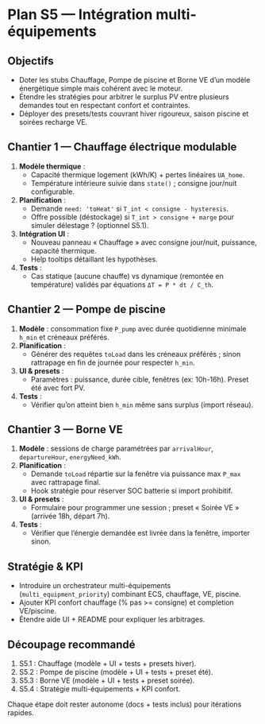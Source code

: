 # Plan S5 — Intégration multi-équipements

## Objectifs
- Doter les stubs Chauffage, Pompe de piscine et Borne VE d’un modèle énergétique simple mais cohérent avec le moteur.
- Étendre les stratégies pour arbitrer le surplus PV entre plusieurs demandes tout en respectant confort et contraintes.
- Déployer des presets/tests couvrant hiver rigoureux, saison piscine et soirées recharge VE.

## Chantier 1 — Chauffage électrique modulable
1. **Modèle thermique** :
   - Capacité thermique logement (kWh/K) + pertes linéaires `UA_home`.
   - Température intérieure suivie dans `state()` ; consigne jour/nuit configurable.
2. **Planification** :
   - Demande `need: 'toHeat'` si `T_int < consigne - hysteresis`.
   - Offre possible (déstockage) si `T_int > consigne + marge` pour simuler délestage ? (optionnel S5.1).
3. **Intégration UI** :
   - Nouveau panneau « Chauffage » avec consigne jour/nuit, puissance, capacité thermique.
   - Help tooltips détaillant les hypothèses.
4. **Tests** :
   - Cas statique (aucune chauffe) vs dynamique (remontée en température) validés par équations `ΔT = P * dt / C_th`.

## Chantier 2 — Pompe de piscine
1. **Modèle** : consommation fixe `P_pump` avec durée quotidienne minimale `h_min` et créneaux préférés.
2. **Planification** :
   - Générer des requêtes `toLoad` dans les créneaux préférés ; sinon rattrapage en fin de journée pour respecter `h_min`.
3. **UI & presets** :
   - Paramètres : puissance, durée cible, fenêtres (ex: 10h-16h). Preset été avec fort PV.
4. **Tests** :
   - Vérifier qu’on atteint bien `h_min` même sans surplus (import réseau).

## Chantier 3 — Borne VE
1. **Modèle** : sessions de charge paramétrées par `arrivalHour`, `departureHour`, `energyNeed_kWh`.
2. **Planification** :
   - Demande `toLoad` répartie sur la fenêtre via puissance max `P_max` avec rattrapage final.
   - Hook stratégie pour réserver SOC batterie si import prohibitif.
3. **UI & presets** :
   - Formulaire pour programmer une session ; preset « Soirée VE » (arrivée 18h, départ 7h).
4. **Tests** :
   - Vérifier que l’énergie demandée est livrée dans la fenêtre, importer sinon.

## Stratégie & KPI
- Introduire un orchestrateur multi-équipements (`multi_equipment_priority`) combinant ECS, chauffage, VE, piscine.
- Ajouter KPI confort chauffage (% pas >= consigne) et completion VE/piscine.
- Étendre aide UI + README pour expliquer les arbitrages.

## Découpage recommandé
1. S5.1 : Chauffage (modèle + UI + tests + presets hiver).
2. S5.2 : Pompe de piscine (modèle + UI + tests + preset été).
3. S5.3 : Borne VE (modèle + UI + tests + preset soirée).
4. S5.4 : Stratégie multi-équipements + KPI confort.

Chaque étape doit rester autonome (docs + tests inclus) pour itérations rapides.
